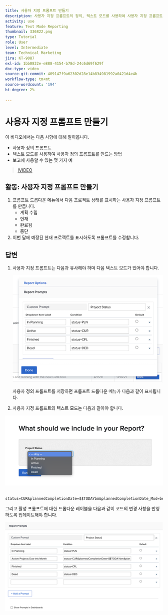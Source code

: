 ```yaml
---
title: 사용자 지정 프롬프트 만들기
description: 사용자 지정 프롬프트의 정의, 텍스트 모드를 사용하여 사용자 지정 프롬프트를 만드는 방법 및 Workfront에서 보고에 사용할 수 있는 몇 가지 예를 알아봅니다.
activity: use
feature: Text Mode Reporting
thumbnail: 336822.png
type: Tutorial
role: User
level: Intermediate
team: Technical Marketing
jira: KT-9087
exl-id: 1bb0832e-e888-4154-b78d-24c6d69f629f
doc-type: video
source-git-commit: 409147f9a62302d28e14b834981992a0421d4e4b
workflow-type: tm+mt
source-wordcount: '194'
ht-degree: 2%

---
```


# 사용자 지정 프롬프트 만들기

이 비디오에서는 다음 사항에 대해 알아봅니다.

* 사용자 정의 프롬프트
* 텍스트 모드를 사용하여 사용자 정의 프롬프트를 만드는 방법
* 보고에 사용할 수 있는 몇 가지 예

>[!VIDEO](https://video.tv.adobe.com/v/336822/?quality=12&learn=on)

## 활동: 사용자 지정 프롬프트 만들기

1. 프롬프트 드롭다운 메뉴에서 다음 프로젝트 상태를 표시하는 사용자 지정 프롬프트를 만듭니다.
   * 계획 수립
   * 현재
   * 완료됨
   * 중단
1. 이번 달에 예정된 현재 프로젝트를 표시하도록 프롬프트를 수정합니다.

## 답변

1. 사용자 지정 프롬프트는 다음과 유사해야 하며 다음 텍스트 모드가 있어야 합니다.

   ![텍스트 모드에서 새 필터를 만드는 화면 이미지](assets/cp-01.png)

   사용자 정의 프롬프트를 저장하면 프롬프트 드롭다운 메뉴가 다음과 같이 표시됩니다.

1. 사용자 지정 프롬프트의 텍스트 모드는 다음과 같아야 합니다.

![텍스트 모드에서 새 필터를 만드는 화면 이미지](assets/cp-02.png)

```
   status=CUR&plannedCompletionDate=$$TODAYbm&plannedCompletionDate_Mod=between&plannedCompletionDate_Range=$$TODAYem 
```

그리고 활성 프롬프트에 대한 드롭다운 레이블을 다음과 같이 코드의 변경 사항을 반영하도록 업데이트해야 합니다.

![텍스트 모드에서 새 필터를 만드는 화면 이미지](assets/cp-02a.png)
